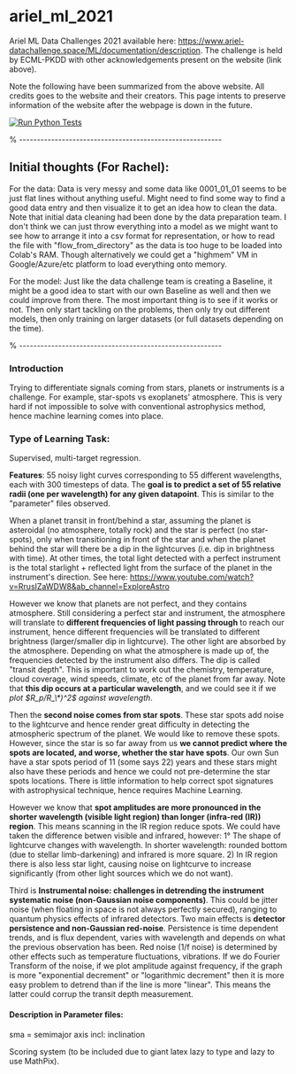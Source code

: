 # ariel_ml_2021
Ariel ML Data Challenges 2021 available here: https://www.ariel-datachallenge.space/ML/documentation/description. The challenge is held by ECML-PKDD with other acknowledgements present on the website (link above). 

Note the following have been summarized from the above website. All credits goes to the website and their creators. This page intents to preserve information of the website after the webpage is down in the future. 

[![Run Python Tests](https://github.com/Wabinab/ariel_ml_2021/actions/workflows/pytest.yaml/badge.svg?branch=main)](https://github.com/Wabinab/ariel_ml_2021/actions/workflows/pytest.yaml)


% ---------------------------------------------------------
## Initial thoughts (For Rachel): 
For the data:
Data is very messy and some data like 0001_01_01 seems to be just flat lines without anything useful. Might need to find some way to find a good data entry and then visualize it to get an idea how to clean the data. Note that initial data cleaning had been done by the data preparation team. I don't think we can just throw everything into a model as we might want to see how to arrange it into a csv format for representation, or how to read the file with "flow_from_directory" as the data is too huge to be loaded into Colab's RAM. Though alternatively we could get a "highmem" VM in Google/Azure/etc platform to load everything onto memory. 

For the model: 
Just like the data challenge team is creating a Baseline, it might be a good idea to start with our own Baseline as well and then we could improve from there. The most important thing is to see if it works or not. Then only start tackling on the problems, then only try out different models, then only training on larger datasets (or full datasets depending on the time). 

% ---------------------------------------------------------

### Introduction
Trying to differentiate signals coming from stars, planets or instruments is a challenge. For example, star-spots vs exoplanets' atmosphere. This is very hard if not impossible to solve with conventional astrophysics method, hence machine learning comes into place. 


### Type of Learning Task: 
Supervised, multi-target regression. 

**Features**: 55 noisy light curves corresponding to 55 different wavelengths, each with 300 timesteps of data. The **goal is to predict a set of 55 relative radii (one per wavelength) for any given datapoint**. This is similar to the "parameter" files observed. 

When a planet transit in front/behind a star, assuming the planet is asteroidal (no atmosphere, totally rock) and the star is perfect (no star-spots), only when transitioning in front of the star and when the planet behind the star will there be a dip in the lightcurves (i.e. dip in brightness with time). At other times, the total light detected with a perfect instrument is the total starlight + reflected light from the surface of the planet in the instrument's direction. See here: https://www.youtube.com/watch?v=RrusIZaWDW8&ab_channel=ExploreAstro

However we know that planets are not perfect, and they contains atmosphere. Still considering a perfect star and instrument, the atmosphere will translate to **different frequencies of light passing through** to reach our instrument, hence different frequencies will be translated to different brightness (larger/smaller dip in lightcurve). The other light are absorbed by the atmosphere. Depending on what the atmosphere is made up of, the frequencies detected by the instrument also differs. The dip is called "transit depth". This is important to work out the chemistry, temperature, cloud coverage, wind speeds, climate, etc of the planet from far away. Note that **this dip occurs at a particular wavelength**, and we could see it if we *plot $R_p/R_\*)^2$ against wavelength*. 

Then the **second noise comes from star spots**. These star spots add noise to the lightcurve and hence render great difficulty in detecting the atmospheric spectrum of the planet. We would like to remove these spots. However, since the star is so far away from us **we cannot predict where the spots are located, and worse, whether the star have spots**. Our own Sun have a star spots period of 11 (some says 22) years and these stars might also have these periods and hence we could not pre-determine the star spots locations. There is little information to help correct spot signatures with astrophysical technique, hence requires Machine Learning. 

However we know that **spot amplitudes are more pronounced in the shorter wavelength (visible light region) than longer (infra-red (IR)) region**. This means scanning in the IR region reduce spots. We could have taken the difference betwen visible and infrared, however: 1° The shape of lightcurve changes with wavelength. In shorter wavelength: rounded bottom (due to stellar limb-darkening) and infrared is more square. 2) In IR region there is also less star light, causing noise on lightcurve to increase significantly (from other light sources which we do not want). 

Third is **Instrumental noise: challenges in detrending the instrument systematic noise (non-Gaussian noise components)**. This could be jitter noise (when floating in space is not always perfectly secured), ranging to quantum physics effects of infrared detectors. Two main effects is **detector persistence and non-Gaussian red-noise**. Persistence is time dependent trends, and is flux dependent, varies with wavelength and depends on what the previous observation has been. Red noise (1/f noise) is determined by other effects such as temperature fluctuations, vibrations. If we do Fourier Transform of the noise, if we plot amplitude against frequency, if the graph is more "exponential decrement" or "logarithmic decrement" then it is more easy problem to detrend than if the line is more "linear". This means the latter could corrup the transit depth measurement. 

#### Description in Parameter files: 
sma = semimajor axis
incl: inclination

Scoring system (to be included due to giant latex lazy to type and lazy to use MathPix). 
